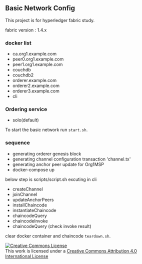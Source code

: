## Basic Network Config

This project is for hyperledger fabric study.

fabric version : 1.4.x

### docker list
- ca.org1.example.com
- peer0.org1.example.com
- peer1.org1.example.com
- couchdb
- couchdb2
- orderer.example.com
- orderer2.example.com
- orderer3.example.com
- cli

### Ordering service
- solo(default)

To start the basic network run ``start.sh``.

### sequence
- generating orderer genesis block
- generating channel configuration transaction 'channel.tx'
- generating anchor peer update for Org1MSP
- docker-compose up

below step is scripts/script.sh excuting in cli
- createChannel
- joinChannel
- updateAnchorPeers
- installChaincode
- instantiateChaincode
- chaincodeQuery
- chaincodeInvoke
- chaincodeQuery (check invoke result)

clear docker container and chaincode ``teardown.sh``.

<a rel="license" href="http://creativecommons.org/licenses/by/4.0/"><img alt="Creative Commons License" style="border-width:0" src="https://i.creativecommons.org/l/by/4.0/88x31.png" /></a><br />This work is licensed under a <a rel="license" href="http://creativecommons.org/licenses/by/4.0/">Creative Commons Attribution 4.0 International License</a>
